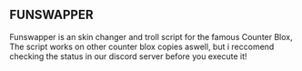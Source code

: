 ## FUNSWAPPER

Funswapper is an skin changer and troll script for the famous Counter Blox, The script works on other counter blox copies aswell, but i reccomend checking the status in our discord server before you execute it! 
